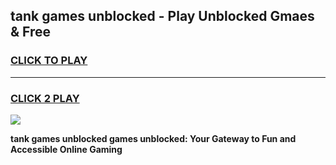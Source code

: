 
## tank games unblocked - Play Unblocked Gmaes & Free
<h3>
<a href="https://premium.freeplayer.one?title=tank_games_unblocked&ref=20F">CLICK TO PLAY</a></h3>
<hr>

<h3>
<a href="https://premium.freeplayer.one?title=tank_games_unblocked&ref=20F">CLICK 2 PLAY</a>
  
</h3>

<a href="https://premium.freeplayer.one?title=tank_games_unblocked&ref=20F/"><img src="https://clearcache.store/games.png"></a>


**tank games unblocked games unblocked: Your Gateway to Fun and Accessible Online Gaming**

